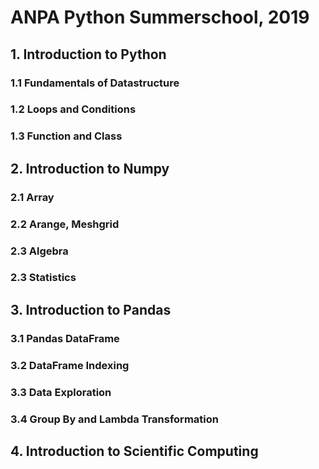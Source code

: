 # ANPA Python Summerschool, 2019


## 1. Introduction to Python
  ### 1.1 Fundamentals of Datastructure
  ### 1.2 Loops and Conditions
  ### 1.3 Function and Class

## 2. Introduction to Numpy	
  ### 2.1 Array
  ### 2.2 Arange, Meshgrid
  ### 2.3 Algebra
  ### 2.3 Statistics

## 3. Introduction to Pandas	
  ### 3.1 Pandas DataFrame
  ### 3.2 DataFrame Indexing
  ### 3.3 Data Exploration
  ### 3.4 Group By and Lambda Transformation

## 4. Introduction to Scientific Computing
  
